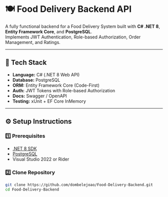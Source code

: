 # 🍽️ Food Delivery Backend API

A fully functional backend for a Food Delivery System built with **C# .NET 8**, **Entity Framework Core**, and **PostgreSQL**.  
Implements JWT Authentication, Role-based Authorization, Order Management, and Ratings.

---

## 🚀 Tech Stack

- **Language:** C# (.NET 8 Web API)
- **Database:** PostgreSQL
- **ORM:** Entity Framework Core (Code-First)
- **Auth:** JWT Tokens with Role-based Authorization
- **Docs:** Swagger / OpenAPI
- **Testing:** xUnit + EF Core InMemory

---

## ⚙️ Setup Instructions

### 1️⃣ Prerequisites
- [.NET 8 SDK](https://dotnet.microsoft.com)
- [PostgreSQL](https://www.postgresql.org)
- Visual Studio 2022 or Rider

### 2️⃣ Clone Repository
```bash
git clone https://github.com/dombelejoao/Food-Delivery-Backend.git
cd Food-Delivery-Backend
